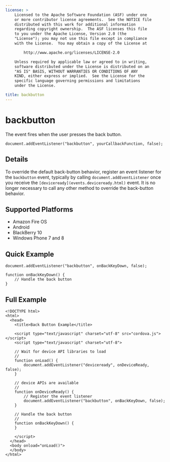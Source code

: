 ```yaml
---
license: >
    Licensed to the Apache Software Foundation (ASF) under one
    or more contributor license agreements.  See the NOTICE file
    distributed with this work for additional information
    regarding copyright ownership.  The ASF licenses this file
    to you under the Apache License, Version 2.0 (the
    "License"); you may not use this file except in compliance
    with the License.  You may obtain a copy of the License at

        http://www.apache.org/licenses/LICENSE-2.0

    Unless required by applicable law or agreed to in writing,
    software distributed under the License is distributed on an
    "AS IS" BASIS, WITHOUT WARRANTIES OR CONDITIONS OF ANY
    KIND, either express or implied.  See the License for the
    specific language governing permissions and limitations
    under the License.

title: backbutton
---
```


# backbutton

The event fires when the user presses the back button.

    document.addEventListener("backbutton", yourCallbackFunction, false);

## Details

To override the default back-button behavior, register an event
listener for the `backbutton` event, typically by calling
`document.addEventListener` once you receive the `[deviceready](events.deviceready.html)` event.
It is no longer necessary to call any other method to override the
back-button behavior.

## Supported Platforms

- Amazon Fire OS
- Android
- BlackBerry 10
- Windows Phone 7 and 8

## Quick Example

    document.addEventListener("backbutton", onBackKeyDown, false);

    function onBackKeyDown() {
        // Handle the back button
    }

## Full Example

    <!DOCTYPE html>
    <html>
      <head>
        <title>Back Button Example</title>

        <script type="text/javascript" charset="utf-8" src="cordova.js"></script>
        <script type="text/javascript" charset="utf-8">

        // Wait for device API libraries to load
        //
        function onLoad() {
            document.addEventListener("deviceready", onDeviceReady, false);
        }

        // device APIs are available
        //
        function onDeviceReady() {
            // Register the event listener
            document.addEventListener("backbutton", onBackKeyDown, false);
        }

        // Handle the back button
        //
        function onBackKeyDown() {
        }

        </script>
      </head>
      <body onload="onLoad()">
      </body>
    </html>
